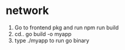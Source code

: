 # network
1. Go to frontend pkg and run npm run build
2. cd..
go build -o myapp
4. type ./myapp to run go binary





